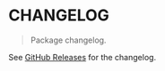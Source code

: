 # CHANGELOG

> Package changelog.

See [GitHub Releases](https://github.com/stdlib-js/stats-base-dists-f-ctor/releases) for the changelog.